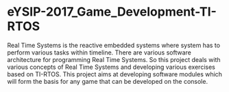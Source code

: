 # eYSIP-2017_Game_Development-TI-RTOS
Real Time Systems is the reactive embedded systems where system has to perform various tasks within timeline. There are various software architecture for programming Real Time Systems. So this project deals with various concepts of Real Time Systems and developing various exercises based on TI-RTOS.  This project aims at developing software modules which will form the basis for any game that can be developed on the console. 
